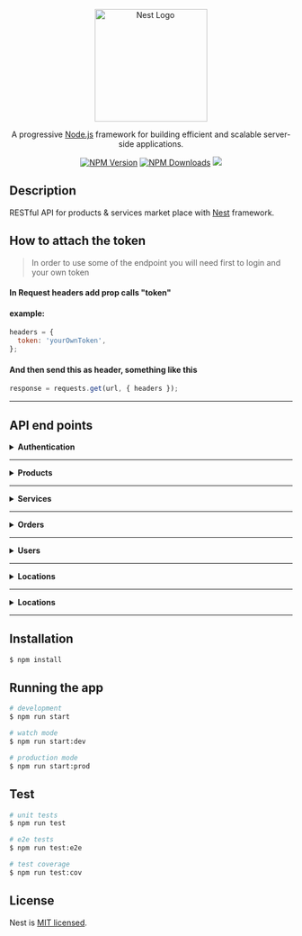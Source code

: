<p align="center">
  <a href="http://nestjs.com/" target="blank"><img src="https://nestjs.com/img/logo-small.svg" width="200" alt="Nest Logo" /></a>
</p>

  <p align="center">A progressive <a href="http://nodejs.org" target="_blank">Node.js</a> framework for building efficient and scalable server-side applications.</p>
    <p align="center">
<a href="https://www.npmjs.com/~nestjscore" target="_blank"><img src="https://img.shields.io/npm/v/@nestjs/core.svg" alt="NPM Version" /></a>
<a href="https://www.npmjs.com/~nestjscore" target="_blank"><img src="https://img.shields.io/npm/dm/@nestjs/common.svg" alt="NPM Downloads" /></a>
  <a href="https://twitter.com/nestframework" target="_blank"><img src="https://img.shields.io/twitter/follow/nestframework.svg?style=social&label=Follow"></a>
</p>

## Description

RESTful API for products & services market place with [Nest](https://github.com/nestjs/nest) framework.

## How to attach the token

> In order to use some of the endpoint you will need first to login and your own token

#### In Request headers add prop calls "token"

#### example:

```js
headers = {
  token: 'yourOwnToken',
};
```

#### And then send this as header, something like this

```js
response = requests.get(url, { headers });
```

---

## API end points

<details>
 <summary><b>Authentication</b></summary>

#### POST /auth/register

> ##### request body props: (\* means required)
> - name\*: string, min length 2, max length 50
> - email\*: valid email (---@---.---)
> - password\*: strong password with at least 1 (number, lowercase, uppercase, symbol)
> - role\*: accepts only "customer" or "vendor"
> - photo: string, url
> - job\* for vendor: stirng min length 2, max 50
> - phone\* for vendor: string, phone number
> - description\* for vendor : string, min length 20, max length 500
> - address.gov\* for vendor: string, the object Id of the governorate that is one of the existing ones in the database
> - address.city\* for vendor: string, the object Id of the city
> - address.street: string, min length 3 max 100

```json
// request body example
{
  "name": "ali",
  "email": "ali@gmail.com",
  "password": "1234abCd!",
  "role": "vendor",
  "job": "graphic designer",
  "phone": "01234567891",
  "photo": "images.net/ali.png",
  "description": "Hello I am Ali"
  "address": {
    "gov": "65e4b9c77615d13c7864a0c4",
    "city": "65e4b9c77615d13c7864134g",
    "street": "Awl Abbas St."
  }
}
```

#### POST /auth/login
> request an access_token

```json
// request body example
{
  "email": "ali@gmail.com",
  "password": "1234abCd!"
}
```

```json
// response body example
{
  "access_token": "hfpashfuiwndlkfawlkejfoialwef.woiejfoijasoiejflwkejfajwoiefj.aoweijfoaiwjfioawjefoijasdlkfjawoiefj23oijodjfa09wjef3489rpjwefoijw"
}
```

</details>

---

<details>
 <summary><b>Products</b></summary>

#### GET /products?page=1&limit=10

> query and it takes page and limit default is 1 and 20 respectively

#### return:

```js
{
  "data": [
    {
      "id": "65e5f83085020468684cf",
      "name": "test1",
      "price": 250,
      "description": "test test",
      "photos": [
        "https://i.imgur.com/1o3KcN6.png",
        "https://i.imgur.com/1o3KcN6.png",
        "https://i.imgur.com/1o3KcN6.png"
      ],
      "category": {
        "main": "نجاره",
        "sub": "خشب"
      },
      "vendor": {
        "id": "65e5f706e9c9ebb9d820",
        "name": "test",
        "gov": "65e36f850475bb457ced9",
        "city": "65e371f2617ef1dd3b697"
      },
      "totalOrders": 0,
      "avgRating": 0,
      "approved": false,
      "createdAt": "2024-03-04T16:34:56.971Z"
    },
  ],
  "meta": {
    "page": 1,
    "limit": 10,
    "itemCount": 7,
    "pageCount": 1,
    "hasPreviousPage": false,
    "hasNextPage": false
  }
}
```

---

#### GET products/user/:userId

> get all products by userId

#### return:

```js
[
  {
    _id: '65e5f83085020468684',
    name: 'test7',
    price: 250,
    description: 'test test',
    photos: [
      'https://i.imgur.com/1o3KcN6.png',
      'https://i.imgur.com/1o3KcN6.png',
      'https://i.imgur.com/1o3KcN6.png',
    ],
    category: {
      main: 'نجاره',
      sub: 'خشب',
    },
    vendor: {
      id: '65e5f706e9c9ebb9d8205',
      name: 'test',
      gov: '65e36f850475bb457ced9',
      city: '65e371f2617ef1dd3b692',
    },
    totalOrders: 0,
    avgRating: 0,
    approved: false,
    createdAt: '2024-03-04T16:34:56.971Z',
    __v: 0,
  },
];
```

---

#### GET products/:productId

> get product by Id

#### return:

```js
{
  "id": "65e5f83085020468684cf",
  "name": "test1",
  "price": 250,
  "description": "test test",
  "photos": [
    "https://i.imgur.com/1o3KcN6.png",
    "https://i.imgur.com/1o3KcN6.png",
    "https://i.imgur.com/1o3KcN6.png"
  ],
  "category": {
    "main": "نجاره",
    "sub": "خشب"
  },
  "vendor": {
    "id": "65e5f706e9c9ebb9d820",
    "name": "test",
    "gov": "65e36f850475bb457ced9",
    "city": "65e371f2617ef1dd3b697"
  },
  "totalOrders": 0,
  "avgRating": 0,
  "approved": false,
  "createdAt": "2024-03-04T16:34:56.971Z"
}
```

---

#### POST /products

> Create new product
> [!CAUTION]
> Requires Token

##### props: (\* means required)

- name\*: string, min length 2, max length 50
- price\*: must be more than 0 and number
- description\*: type string
- photos\*: array of strings[] and min array length can be 0
- description\*: string, min length 20, max length 500
- category.main\*: must be string main category
- category.sub\*: must be string sub category

#### example:

```js
{
  "name": "test4",
  "price": 250,
  "description": "test test",
  "photos": [
    "https://i.imgur.com/1o3KcN6.png",
    "https://i.imgur.com/1o3KcN6.png",
    "https://i.imgur.com/1o3KcN6.png"
  ],
  "category": {
    "main": "نجاره",
    "sub": "خشب"
  }
}
```

---

#### PATCH /products/:productId

> Update product by productId
> [!CAUTION]
> Requires Token

##### props: (\* means required)

- name: string, min length 2, max length 50
- price: must be more than 0 and number
- description: type string
- photos: array of strings[] and min array length can be 0
- description: string, min length 20, max length 500
- category.main: must be string main category
- category.sub: must be string sub category
- totalOrders: must be not less than 0
- avgRating: must be not less than 0 and not more than 5
- approved: is a boolen can be modified by admin

#### example:

```js
{
  "name": "test4",
  "price": 250,
  "description": "test test",
  "photos": [
    "https://i.imgur.com/1o3KcN6.png",
    "https://i.imgur.com/1o3KcN6.png",
    "https://i.imgur.com/1o3KcN6.png"
  ],
  "category": {
    "main": "نجاره",
    "sub": "خشب"
  },
  "totalOrders": 0,
  "avgRating": 0,
  "approved": false,
}
```

---

#### DELETE /products/:productId

> Delete product by productId
> [!CAUTION]
> Requires Token

</details>

---

<details>
 <summary><b>Services</b></summary>

#### GET /services?page=1&limit=10

> query and it takes page and limit default is 1 and 20 respectively

#### return:

```js
{
  "data": [
    {
      "id": "65e5f83085020468684cf",
      "name": "test1",
      "price": 250,
      "description": "test test",
      "photos": [
        "https://i.imgur.com/1o3KcN6.png",
        "https://i.imgur.com/1o3KcN6.png",
        "https://i.imgur.com/1o3KcN6.png"
      ],
      "category": {
        "main": "نجاره",
        "sub": "خشب"
      },
      "vendor": {
        "id": "65e5f706e9c9ebb9d820",
        "name": "test",
        "gov": "65e36f850475bb457ced9",
        "city": "65e371f2617ef1dd3b697"
      },
      "totalOrders": 0,
      "avgRating": 0,
      "approved": false,
      "createdAt": "2024-03-04T16:34:56.971Z"
    },
  ],
  "meta": {
    "page": 1,
    "limit": 10,
    "itemCount": 7,
    "pageCount": 1,
    "hasPreviousPage": false,
    "hasNextPage": false
  }
}
```

---

#### GET services/user/:userId

> get all services by userId

#### return:

```js
[
  {
    _id: '65e5f83085020468684',
    name: 'test7',
    price: 250,
    description: 'test test',
    photos: [
      'https://i.imgur.com/1o3KcN6.png',
      'https://i.imgur.com/1o3KcN6.png',
      'https://i.imgur.com/1o3KcN6.png',
    ],
    category: {
      main: 'نجاره',
      sub: 'خشب',
    },
    vendor: {
      id: '65e5f706e9c9ebb9d8205',
      name: 'test',
      gov: '65e36f850475bb457ced9',
      city: '65e371f2617ef1dd3b692',
    },
    totalOrders: 0,
    avgRating: 0,
    approved: false,
    createdAt: '2024-03-04T16:34:56.971Z',
    __v: 0,
  },
];
```

---

#### GET services/:serviceId

> get services by Id

#### return:

```js
{
  "id": "65e5f83085020468684cf",
  "name": "test1",
  "price": 250,
  "description": "test test",
  "photos": [
    "https://i.imgur.com/1o3KcN6.png",
    "https://i.imgur.com/1o3KcN6.png",
    "https://i.imgur.com/1o3KcN6.png"
  ],
  "category": {
    "main": "نجاره",
    "sub": "خشب"
  },
  "vendor": {
    "id": "65e5f706e9c9ebb9d820",
    "name": "test",
    "gov": "65e36f850475bb457ced9",
    "city": "65e371f2617ef1dd3b697"
  },
  "totalOrders": 0,
  "avgRating": 0,
  "approved": false,
  "createdAt": "2024-03-04T16:34:56.971Z"
}
```

---

#### POST /services

> Create new service
> [!CAUTION]
> Requires Token

##### props: (\* means required)

- name\*: string, min length 2, max length 50
- price\*: must be more than 0 and number
- description\*: type string
- photos\*: array of strings[] and min array length is 1
- description\*: string, min length 20, max length 500
- category.main\*: must be string main category
- category.sub\*: must be string sub category

#### example:

```js
{
  "name": "test4",
  "price": 250,
  "description": "test test",
  "photos": [
    "https://i.imgur.com/1o3KcN6.png",
    "https://i.imgur.com/1o3KcN6.png",
    "https://i.imgur.com/1o3KcN6.png"
  ],
  "category": {
    "main": "نجاره",
    "sub": "خشب"
  }
}
```

---

#### PATCH /services/:serviceId

> Update service by servicesId
> [!CAUTION]
> Requires Token

##### props: (\* means required)

- name: string, min length 2, max length 50
- price: must be more than 0 and number
- description: type string
- photos: array of strings[] and min array length is 1
- description: string, min length 20, max length 500
- category.main: must be string main category
- category.sub: must be string sub category
- totalOrders: must be not less than 0
- avgRating: must be not less than 0 and not more than 5
- approved: is a boolen can be modified by admin

#### example:

```js
{
  "name": "test4",
  "price": 250,
  "description": "test test",
  "photos": [
    "https://i.imgur.com/1o3KcN6.png",
    "https://i.imgur.com/1o3KcN6.png",
    "https://i.imgur.com/1o3KcN6.png"
  ],
  "category": {
    "main": "نجاره",
    "sub": "خشب"
  },
  "totalOrders": 0,
  "avgRating": 0,
  "approved": false,
}
```

---

#### DELETE /services/:serviceId

> Delete service by serviceId
> [!CAUTION]
> Requires Token

</details>

---

<details>
 <summary><b>Orders</b></summary>

#### GET /orders

> get all orders for the current logged in user

#### GET /orders/:orderId

> get infromations about specific order

#### DELETE /orders/:orderId

> customer, vendor can delete products they have done.

#### POST /products/:productId/order

#### POST /services/:serviceId/order

> submit an order request from the current logged in user
> user must be a customer (not even admin can do this)

> [!CAUTION]
> Body Schema is object with message inside

```js
{
  message: '500 > length > 10';
}
```

</details>

---

<details>
 <summary><b>Users</b></summary>

#### GET /users?page=1&limit=10

> query and it takes page and limit default is 1 and 20 respectively
> [!CAUTION]
> Requires Token

#### return:

```js
{
  "data": [
    {
      "id": "65e5cd41f9206d7ec12597",
      "name": "ali",
      "email": "ali@gg.ez",
      "password": "hashedPassword",
      "role": "vendor",
      "address": {
        "gov": "65e36f850475bb457ced99a9",
        "city": "65e371f2617ef1dd3b697ec2"
      },
      "photo": "https/gg.ex",
      "description": "علي علوكا"
    },
  ],
  "meta": {
    "page": 1,
    "limit": 10,
    "itemCount": 7,
    "pageCount": 1,
    "hasPreviousPage": false,
    "hasNextPage": false
  }
}
```

---

#### GET users/:userId

> get user by Id
> [!CAUTION]
> Requires Token

#### return:

```js
{
  "_id": "65e5cd41f9206d7ec12594",
  "name": "ali",
  "email": "ali@gg.ez",
  "password": "hashedPassword",
  "role": "vendor",
  "address": {
    "gov": "65e36f850475bb457ced99a9",
    "city": "65e371f2617ef1dd3b697ec2"
  },
  "photo": "https/gg.ex",
  "description": "علي علوكا",
  "__v": 0
}
```

---

#### PATCH /users/:userId

> Update user by userId
> [!CAUTION]
> Requires Token

##### props: (\* means required)

- name: string, min length 2, max length 50
- password: strong password with at least 1 (number, lowercase, uppercase, symbol) -- ( if password found must provide newPassword )
- newPasswword: strong password with at least 1 (number, lowercase, uppercase, symbol) -- ( if newPassword found must provide oldPassword as prop: "password" )
- role: accepts only "customer" or "vendor"
- photo: url
- description: string, min length 20, max length 500
- address.gov: string, the object Id of the governorate that is one of the existing ones in the database
- address.city: string, the object Id of the city
- address.street: string, min length 3 max 100

#### example:

```js
{
  "name": "ali",
  "password": "oldPassword123@!",
  "newPassword": "newPassword123@!",
  "role": "vendor",
  "address": {
    "gov": "65e36f850475bb457ced99a9",
    "city": "65e371f2617ef1dd3b697ec2"
  },
  "photo": "https/gg.ex",
  "description": "علي علوكا",
  "__v": 0
}
```

---

#### DELETE /users/:userId

> Delete user by serviceId
> [!CAUTION]
> Requires Token

</details>

---

<details>
 <summary><b>Locations</b></summary>

#### GET /locatoins/governorates
> get all available governorates

response
```json
[
  {
    "_id": "65e36f850475bb457ced99a9",
    "name": "الاسكندرية",
    "__v": 0
  },
  {
    "_id": "65e36f850475bb457ced99ac",
    "name": "القاهرة",
    "__v": 0
  },
  {
    "_id": "65e36f850475bb457ced99ad",
    "name": "الشرقية",
    "__v": 0
  }
]
```

#### GET locations/cities/:govId
> get cities in a governorate

response
```json
[
  {
    "_id": "65e374093c963b2c090fe3b5",
    "name": "السلام",
    "gov": "65e36f850475bb457ced99ac",
    "__v": 0
  },
  {
    "_id": "65e374093c963b2c090fe3b6",
    "name": "المرج",
    "gov": "65e36f850475bb457ced99ac",
    "__v": 0
  },
  {
    "_id": "65e374093c963b2c090fe3b7",
    "name": "مدينة نصر",
    "gov": "65e36f850475bb457ced99ac",
    "__v": 0
  }
]
```

#### POST /locations/governorates
> add new governorates

> [!CAUTION]
> body schema: Array of strings
```json
[ "الاقصر", "شمال سيناء", "البحيرة" ]
```

#### POST /locations/cities/:govId
> add new cities to a governorate

> [!CAUTION]
> body schema: Array of strings

```json
[ "السلام", "المرج", "مدينة نصر" ]
```

#### DELETE /locations/governorates/:govId
> delete a governorate and all related cities / users

#### DELETE /locations/cities/:cityId
> delete a city and all related users

</details>

---

<details>
 <summary><b>Locations</b></summary>

#### GET services/categories/
#### GET products/categories/
> get all (services or products) categories

response body
```json
[
  {
    "_id": "65e4b9c77615d13c7864a0c4",
    "name": "اعمال نجااااااارة",
    "description": "باب النجارين بتوعنا مش مخلع",
    "photo": "www/gg/ez",
    "__v": 0
  },
  {
    "_id": "65e86289ba817f471d0d653b",
    "name": "سبااااكههه",
    "description": "سباكين محنكين عالأخر",
    "photo": "www/gg/ez",
    "__v": 0
  }
]
```
---

#### GET services/categories/:categoryId
#### GET products/categories/:categoryId
> get all (services or products) sub categories of one category

response body
```json
[
  {
    "_id": "65e4c166934f4917574449b5",
    "name": "باب و شباك",
    "parent": "65e4b9c77615d13c7864a0c4",
    "__v": 0
  },
  {
    "_id": "65e4c166934f4917574449b7",
    "name": "مكاتب",
    "parent": "65e4b9c77615d13c7864a0c4",
    "__v": 0
  },
  {
    "_id": "65e77927c9bc33d8a77113cf",
    "name": "مطابخ",
    "parent": "65e4b9c77615d13c7864a0c4",
    "__v": 0
  }
]
```
---

#### POST services/categories/
#### POST products/categories/
> add main category (services or products)

> Body Schema: Object with the following props
> - name: required, string, min length 3, max length 50
> - photo: string, url
> - description: string min length 10 max lenght 500

request body
```json
{
  "name": "سبااااكههه",
  "description": "سباكين محنكين عالأخر",
  "photo": "www/gg/ez"
}
```

response body if added successfully
```json
{
  "name": "سبااااكههه",
  "description": "سباكين محنكين عالأخر",
  "photo": "www/gg/ez",
  "_id": "65e86289ba817f471d0d653b",
  "__v": 0
}
```
---

#### POST services/categories/:categoryId
#### POST products/categories/:categoryId
> add sub categories to a category

> [!CAUTION]
> body schema: Array of strings

request body
```json
[ "باب و شباك", "مطابخ", "مكاتب" ]
```

response body
```
... same as GET if no conflict happened
```
---

#### PATCH services/categories/:categoryId
#### PATCH products/categories/:categoryId
> Update category by Id (main or sub)

> Body Schema: Object with the following props
> - name: string, min length 3, max length 50
> - photo: string, url
> - description: string min length 10 max lenght 500

request body
```json
{
  "name": "سباكه",
}
```

response body on success
```json
{
  "name": "سباكه",
  "description": "سباكين محنكين عالأخر",
  "photo": "www/gg/ez",
  "_id": "65e86289ba817f471d0d653b",
  "__v": 0
}
```
---

#### DELETE services/categories/:categoryId
#### DELETE products/categories/:categoryId
> Delete category (main or sub)

</details>

---

## Installation

```bash
$ npm install
```

## Running the app

```bash
# development
$ npm run start

# watch mode
$ npm run start:dev

# production mode
$ npm run start:prod
```

## Test

```bash
# unit tests
$ npm run test

# e2e tests
$ npm run test:e2e

# test coverage
$ npm run test:cov
```

## License

Nest is [MIT licensed](LICENSE).
